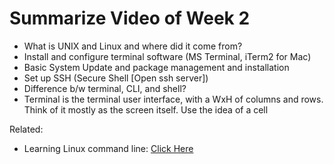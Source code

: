 # Summarize Video of Week 2

* What is UNIX and Linux and where did it come from? 
* Install and configure terminal software (MS Terminal, iTerm2 for Mac)
* Basic System Update and package management and installation
* Set up SSH (Secure Shell [Open ssh server])
* Difference b/w terminal, CLI, and shell? 
* Terminal is the terminal user interface, with a WxH of columns and rows. Think of it mostly as the screen itself. Use the idea of a cell



Related:
* Learning Linux command line: [Click Here](https://linuxcommand.org)

